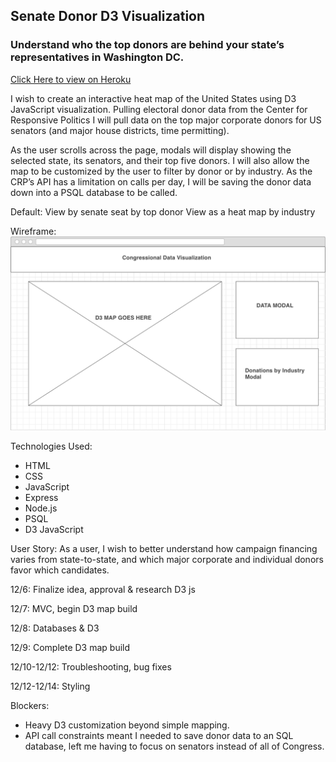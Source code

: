 ## Senate Donor D3 Visualization

### Understand who the top donors are behind your state’s representatives in Washington DC.

[Click Here to view on Heroku](https://senate-d3-vizualization.herokuapp.com/)


I wish to create an interactive heat map of the United States using D3 JavaScript visualization. Pulling electoral donor data from the Center for Responsive Politics I will pull data on the top major corporate donors for US senators (and major house districts, time permitting).

As the user scrolls across the page, modals will display showing the selected state, its senators, and their top five donors. I will also allow the map to be customized by the user to filter by donor or by industry. As the CRP’s API has a limitation on calls per day, I will be saving the donor data down into a PSQL database to be called.

Default:
View by senate seat by top donor
View as a heat map by industry

Wireframe:
![alt text](resources/final_wireframe.png "Wireframe")


Technologies Used:
* HTML
* CSS
* JavaScript
* Express
* Node.js
* PSQL
* D3 JavaScript

User Story:
As a user, I wish to better understand how campaign financing varies from state-to-state, and which major corporate and individual donors favor which candidates.

12/6: Finalize idea, approval & research D3 js

12/7: MVC, begin D3 map build

12/8: Databases & D3

12/9: Complete D3 map build

12/10-12/12: Troubleshooting, bug fixes

12/12-12/14: Styling

Blockers:
* Heavy D3 customization beyond simple mapping.
* API call constraints meant I needed to save donor data to an SQL database, left me having to focus on senators instead of all of Congress.

